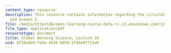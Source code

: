 ```yaml
---
content_type: resource
description: This resource contains information regarding the circulation of the atmosphere
  and oceans I.
file: /media/https%3A/open-learning-course-data-rc.s3.amazonaws.com/12-340-global-warming-science-spring-2012/8719a929fe9e4e1688592f45e9ff11e0_MIT12_340S12_lec10.pdf
file_type: application/pdf
resourcetype: Document
title: Global Warming Science, Lecture 10
uid: 8719a929-fe9e-4e16-8859-2f45e9ff11e0
---
```

